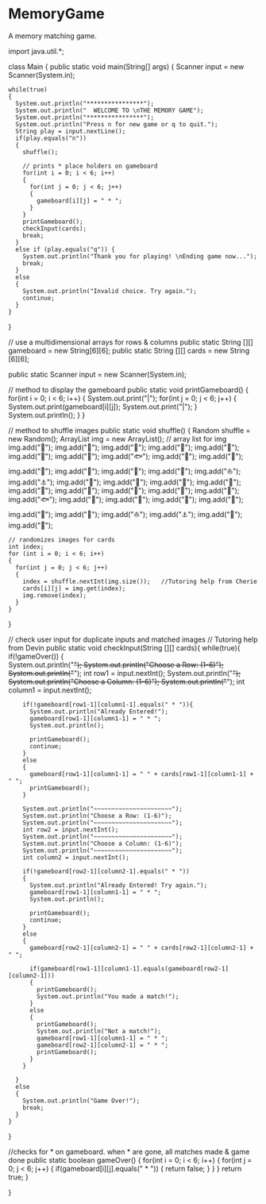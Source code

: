 # MemoryGame
A memory matching game.

import java.util.*;

class Main {
  public static void main(String[] args) 
  { 
    Scanner input = new Scanner(System.in);
    
    while(true)
    {
      System.out.println("****************");
      System.out.println("  WELCOME TO \nTHE MEMORY GAME");
      System.out.println("****************");
      System.out.println("Press n for new game or q to quit.");
      String play = input.nextLine();
      if(play.equals("n")) 
      {
        shuffle();
        
        // prints * place holders on gameboard
        for(int i = 0; i < 6; i++) 
        {
          for(int j = 0; j < 6; j++) 
          {
            gameboard[i][j] = " * ";
          }
        }
        printGameboard();
        checkInput(cards);
        break;
      } 
      else if (play.equals("q")) {
        System.out.println("Thank you for playing! \nEnding game now...");
        break;
      } 
      else 
      {
        System.out.println("Invalid choice. Try again.");
        continue;
      }
    }
  }

  // use a multidimensional arrays for rows & columns
  public static String [][] gameboard = new String[6][6];
  public static String [][] cards = new String [6][6];
  
  public static Scanner input = new Scanner(System.in);
  
  // method to display the gameboard
  public static void printGameboard()
    {
      for(int i = 0; i < 6; i++)
      {
        System.out.print("|");
        for(int j = 0; j < 6; j++)
        {
          System.out.print(gameboard[i][j]);
          System.out.print("|");
        }
        System.out.println();
      }
    }
 
  // method to shuffle images
  public static void shuffle()
  {
    Random shuffle = new Random();
    ArrayList<String> img = new ArrayList<String>(); // array list for img
    img.add("🦞");
    img.add("🐚");
    img.add("🐙");
    img.add("🦑");
    img.add("🦐");
    img.add("🐡");
    img.add("🐠");
    img.add("🐟");
    img.add("🐳");
    img.add("🦭");
    img.add("🐬");
    img.add("🦈");
    img.add("🦦");
    img.add("🦀");
    img.add("⛵");
    img.add("⚓");
    img.add("🧭");
    img.add("🐢");
    img.add("🦞");
    img.add("🐚");
    img.add("🐙");
    img.add("🦑");
    img.add("🦐");
    img.add("🐡");
    img.add("🐠");
    img.add("🐟");
    img.add("🐳");
    img.add("🦭");
    img.add("🐬");
    img.add("🦈");
    img.add("🦦");
    img.add("🦀");
    img.add("⛵");
    img.add("⚓");
    img.add("🧭");
    img.add("🐢");
    

    // randomizes images for cards
    int index;
    for (int i = 0; i < 6; i++)
    {
      for(int j = 0; j < 6; j++)
      {
        index = shuffle.nextInt(img.size());   //Tutoring help from Cherie
        cards[i][j] = img.get(index);
        img.remove(index);
      }
    }
  }

  // check user input for duplicate inputs and matched images
  // Tutoring help from Devin
  public static void checkInput(String [][] cards){
    while(true){
      if(!gameOver())
      {         
        System.out.println("~~~~~~~~~~~~~~~~~~~~~~");
        System.out.println("Choose a Row: (1-6)");
        System.out.println("~~~~~~~~~~~~~~~~~~~~~~");
        int row1 = input.nextInt();
        System.out.println("~~~~~~~~~~~~~~~~~~~~~~");
        System.out.println("Choose a Column: (1-6)");
        System.out.println("~~~~~~~~~~~~~~~~~~~~~~");
        int column1 = input.nextInt();

        if(!gameboard[row1-1][column1-1].equals(" * ")){
          System.out.println("Already Entered!");
          gameboard[row1-1][column1-1] = " * ";
          System.out.println();

          printGameboard();
          continue;  
        }
        else
        {
          gameboard[row1-1][column1-1] = " " + cards[row1-1][column1-1] + " ";
          printGameboard();
        }

        System.out.println("~~~~~~~~~~~~~~~~~~~~~~");
        System.out.println("Choose a Row: (1-6)");
        System.out.println("~~~~~~~~~~~~~~~~~~~~~~");
        int row2 = input.nextInt();
        System.out.println("~~~~~~~~~~~~~~~~~~~~~~");
        System.out.println("Choose a Column: (1-6)");
        System.out.println("~~~~~~~~~~~~~~~~~~~~~~");
        int column2 = input.nextInt();

        if(!gameboard[row2-1][column2-1].equals(" * "))
        {
          System.out.println("Already Entered! Try again.");
          gameboard[row1-1][column1-1] = " * ";
          System.out.println();

          printGameboard();
          continue;  
        }
        else
        {
          gameboard[row2-1][column2-1] = " " + cards[row2-1][column2-1] + " ";

          if(gameboard[row1-1][column1-1].equals(gameboard[row2-1][column2-1]))
          {
            printGameboard();
            System.out.println("You made a match!");
          }
          else 
          {
            printGameboard();
            System.out.println("Not a match!");
            gameboard[row1-1][column1-1] = " * ";
            gameboard[row2-1][column2-1] = " * ";
            printGameboard();              
          }
        } 
          
      } 
      else 
      {
        System.out.println("Game Over!");
        break;
      }
    }
  }

  //checks for * on gameboard. when * are gone, all matches made & game done
  public static boolean gameOver()
  {
    for(int i = 0; i < 6; i++)
    {
      for(int j = 0; j < 6; j++) 
      {
        if(gameboard[i][j].equals(" * ")) 
        {
          return false;
        }
      }
    }
    return true;
  }

} 
